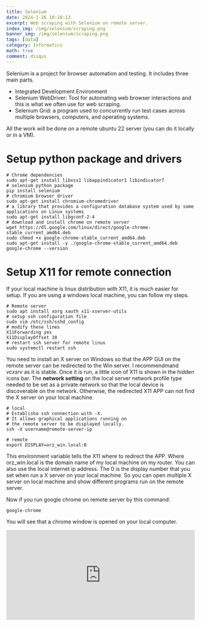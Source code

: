 ```yaml
---
title: Selenium
date: 2024-1-26 10:28:13
excerpt: Web scraping with Selenium on remote server.
index_img: /img/selenium/scraping.png
banner_img: /img/selenium/scraping.png
tags: [data]
category: Informatics
math: true
comment: disqus
---
```

Selenium is a project for browser automation and testing. It includes three main parts.
- Integrated Development Environment
- Selenium WebDriver: Tool for automating web browser interactions and this is what we often use for web scraping.
- Selenium Grid: a program used to concurrently run test cases across multiple browsers, computers, and operating systems.

All the work will be done on a remote ubuntu 22 server (you can do it locally or in a VM).

# Setup python package and drivers
```
# Chrome dependencies
sudo apt-get install libxss1 libappindicator1 libindicator7
# selenium python package
pip install selenium
# chromium browser driver
sudo apt-get install chromium-chromedriver
# a library that provides a configuration database system used by some applications on Linux systems
sudo apt-get install libgconf-2-4
# download and install chrome on remote server
wget https://dl.google.com/linux/direct/google-chrome-stable_current_amd64.deb
sudo chmod +x google-chrome-stable_current_amd64.deb
sudo apt-get install -y ./google-chrome-stable_current_amd64.deb
google-chrome --version
```

# Setup X11 for remote connection
If your local machine is linux distribution with X11, it is much easier for setup. If you are using a windows local machine, you can follow my steps.
```
# Remote server
sudo apt install xorg xauth x11-xserver-utils
# setup ssh configuration file
sudo vim /etc/ssh/sshd_config
# modify these lines
X11Forwarding yes
X11DisplayOffset 10
# restart ssh server for remote linux
sudo systemctl restart ssh
```

You need to install an X server on Windows so that the APP GUI on the remote server can be redirected to the Win server. I recommendmand *vcxsrv* as it is stable. Once it is run, a little icon of X11 is shown in the hidden icons bar.
The **network setting** on the local server network profile type needed to be set as a private network so that the local device is discoverable on the network. Otherwise, the redirected X11 APP can not find the X server on your local machine.

```
# local
# Establisha ssh connection with -X. 
# It allows graphical applications running on 
# the remote server to be displayed locally.
ssh -X username@remote-server-ip
```

```
# remote 
export DISPLAY=orz_win.local:0
```
This environment variable tells the X11 where to redirect the APP. Where orz_win.local is the domain name of my local machine on my router. You can also use the local internet ip address. The 0 is the display number that you set when run a X server on your local machine. So you can open multiple X server on local machine and show different programs run on the remote server.

Now if you run google chrome on remote server by this command:
```
google-chrome
```
You will see that a chrome window is opened on your local computer.

<iframe src="https://pocket.yunfeizhao.com/donation_unit" style="overflow-x:hidden;overflow-y:hidden; border:0xp none #fff; min-height:240px; width:100%;"  frameborder="0" scrolling="no" allowtransparency="true"></iframe>
